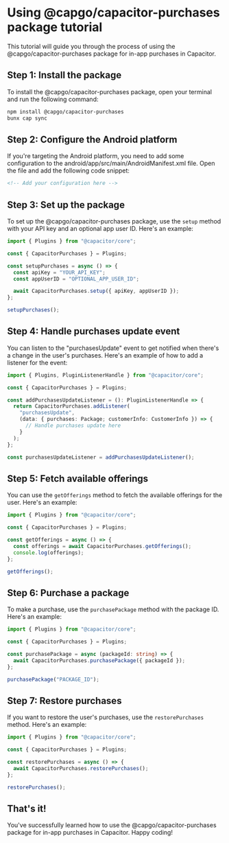 # Using @capgo/capacitor-purchases package tutorial

This tutorial will guide you through the process of using the @capgo/capacitor-purchases package for in-app purchases in Capacitor.

## Step 1: Install the package

To install the @capgo/capacitor-purchases package, open your terminal and run the following command:

```bash
npm install @capgo/capacitor-purchases
bunx cap sync
```

## Step 2: Configure the Android platform

If you're targeting the Android platform, you need to add some configuration to the android/app/src/main/AndroidManifest.xml file. Open the file and add the following code snippet:

```xml
<!-- Add your configuration here -->
```

## Step 3: Set up the package

To set up the @capgo/capacitor-purchases package, use the `setup` method with your API key and an optional app user ID. Here's an example:

```typescript
import { Plugins } from "@capacitor/core";

const { CapacitorPurchases } = Plugins;

const setupPurchases = async () => {
  const apiKey = "YOUR_API_KEY";
  const appUserID = "OPTIONAL_APP_USER_ID";

  await CapacitorPurchases.setup({ apiKey, appUserID });
};

setupPurchases();
```

## Step 4: Handle purchases update event

You can listen to the "purchasesUpdate" event to get notified when there's a change in the user's purchases. Here's an example of how to add a listener for the event:

```typescript
import { Plugins, PluginListenerHandle } from "@capacitor/core";

const { CapacitorPurchases } = Plugins;

const addPurchasesUpdateListener = (): PluginListenerHandle => {
  return CapacitorPurchases.addListener(
    "purchasesUpdate",
    (data: { purchases: Package; customerInfo: CustomerInfo }) => {
      // Handle purchases update here
    }
  );
};

const purchasesUpdateListener = addPurchasesUpdateListener();
```

## Step 5: Fetch available offerings

You can use the `getOfferings` method to fetch the available offerings for the user. Here's an example:

```typescript
import { Plugins } from "@capacitor/core";

const { CapacitorPurchases } = Plugins;

const getOfferings = async () => {
  const offerings = await CapacitorPurchases.getOfferings();
  console.log(offerings);
};

getOfferings();
```

## Step 6: Purchase a package

To make a purchase, use the `purchasePackage` method with the package ID. Here's an example:

```typescript
import { Plugins } from "@capacitor/core";

const { CapacitorPurchases } = Plugins;

const purchasePackage = async (packageId: string) => {
  await CapacitorPurchases.purchasePackage({ packageId });
};

purchasePackage("PACKAGE_ID");
```

## Step 7: Restore purchases

If you want to restore the user's purchases, use the `restorePurchases` method. Here's an example:

```typescript
import { Plugins } from "@capacitor/core";

const { CapacitorPurchases } = Plugins;

const restorePurchases = async () => {
  await CapacitorPurchases.restorePurchases();
};

restorePurchases();
```

## That's it!

You've successfully learned how to use the @capgo/capacitor-purchases package for in-app purchases in Capacitor. Happy coding!
